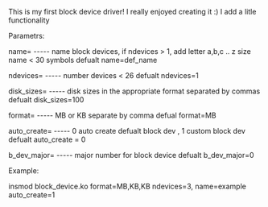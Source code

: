 This is my first block device driver! I really enjoyed creating it :)
I add a litle functionality

Parametrs:

name= ----- name block devices, if ndevices > 1, add letter a,b,c .. z
size name < 30 symbols
defualt name=def_name

ndevices= ----- number devices < 26
defualt ndevices=1

disk_sizes= ----- disk sizes in the appropriate format separated by commas
defualt disk_sizes=100

format= ----- MB or KB separate by comma
defual format=MB

auto_create= ----- 0 auto create defualt block dev , 1 custom block dev
defualt auto_create = 0

b_dev_major= ----- major number for block device
defualt b_dev_major=0

Example:

insmod block_device.ko format=MB,KB,KB ndevices=3, name=example auto_create=1 
